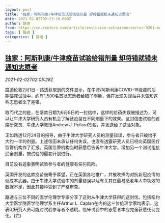 ```yaml
---
layout: post
title: "独家：阿斯利康/牛津疫苗试验给错剂量 却将错就错未通知志愿者"
date: 2021-02-02T02:23:16.000Z
author: 路透
from: https://cn.reuters.com/article/exclusive-astrazenecaerror-0201-mon-idCNKBS2A205S
tags: [ 路透 ]
categories: [ 路透 ]
---
```

<!--1612232596000-->
[独家：阿斯利康/牛津疫苗试验给错剂量 却将错就错未通知志愿者](https://cn.reuters.com/article/exclusive-astrazenecaerror-0201-mon-idCNKBS2A205S)
------

<div>
<div><i>2021-02-02T02:05:28Z</i></div><p>路透伦敦2月1日 - 路透获取到的文件显示，在牛津/阿斯利康COVID-19疫苗的后期临床试验中，约有1,500名首批志愿者给错了剂量，但在发现失误后并未告知这些志愿者出了差错。</p><p>取而代之的是，在落款日期为6月8日的一封信中，这样的给药失误被描述为，可以让牛津大学研究人员有机会了解该疫苗在不同剂量下的效果。这封信由试验的首席研究员、牛津大学教授Andrew J. Pollard签名，并发送给了试验对象。</p><p>正如路透12月24日的报导，由于牛津大学研究人员的测量错误，参与者只被给予大约一半的剂量。上述信函未承认任何失误，也没有透露研究人员已经向英国医疗监管机构作了汇报。英国监管机构当时获悉后告诉牛津大学，增加另一个测试组接受全剂量，按试验的最初计划进行。</p><p>目前没有迹象表明试验参与者的健康有任何风险。</p><p>英国开发的这款疫苗被寄予厚望，正在英国各地推广，并被吹捧为对抗新冠疫情的低成本武器。由于牛津大学试验中的剂量错误以及有关其在最易感老年人中功效的数据不足，因此其接种受到了严格审查。</p><p>路透与三位不同的医学伦理学专家分享了这封从牛津大学获得的这封信。包括纽约大学医学院医学伦理学系主任Arthur L. Caplan在内的这三位伦理学家均表示，这表明研究人员可能对试验参与者不透明。临床试验中的志愿者本应完全获悉任何变化。(完)</p>
</div>
